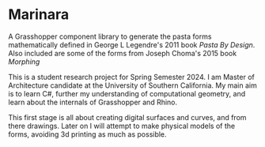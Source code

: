 <h1>Marinara</h1>
<p>A Grasshopper component library to generate the pasta forms mathematically defined in George L Legendre's 2011 book <i>Pasta By Design</i>. Also included are some of the forms from Joseph Choma's 2015 book <i>Morphing</i></p>

<p>This is a student research project for Spring Semester 2024. I am Master of Architecture candidate at the University of Southern California. My main aim is to learn C#, further my understanding of computational geometry, and learn about the internals of Grasshopper and Rhino.</p>
<p>This first stage is all about creating digital surfaces and curves, and from there drawings. Later on I will attempt to make physical models of the forms, avoiding 3d printing as much as possible.</p>
